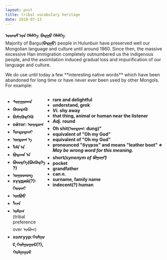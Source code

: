 ```yaml
---
layout: post
title: tribal vocabulary heritage
date: 2018-07-13
---
```

**ᠣᠳᠣᠮ ᠤᠨ ᠬᠡᠯᠡᠯᠭᠡ: ᠪᠠᠷᠭᠣ ᠬᠡᠯᠡᠯᠭᠡ**:<br>
Majority of Bargu(**ᠪᠠᠷᠭᠣ**) people in Hulunbuir have preserved well our Mongolian language and culture until around 1960.
Since then, the massive excessive Han immigration completely outnumbered us the indigenous people, and the assimilation induced gradual loss and impurification of our language and culture.
<p>
We do use until today a few **interesting native words** which have been abandoned for long time or have never ever been used by other Mongols.<br>
For example:<br>
<div style="float: left; width: 25%;">
<ul>
<li><b>ᠰᠣᠨᠢᠭᠣᠬᠠᠨ</b></li>
<li><b>ᠭᠦᠦᠷᠡᠬᠦ</b></li>
<li><b>ᠪᠢᠰᠢᠭᠦᠷᠬᠡᠬᠦ</b></li>
<li><b>ойтог: ᠣᠢᠲᠣᠭ</b></li>
<li><b>ᠮᠣᠨᠲᠣᠷᠬᠠᠢ</b></li>
<li><b>ᠦᠲᠦᠭ ᠡ </b></li>
<li><b>ᠯᠠᠮᠠ ᠠ </b></li>
<li><b>ᠪᠣᠷᠬᠠᠨ ᠠ </b></li>
<li><b>ᠪᠦᠦᠷᠬᠡ(ᠪᠦᠭᠦᠷᠬᠡ?)</b></li>
<li><b>ᠣᠭᠣᠳᠣᠩ</b></li>
<li><b>хүүдий(?): ᠬᠡᠥᠳᠡᠢ</b></li>
<li><b>ᠦᠪᠦᠦ</b></li>
<li><b>ᠯᠠᠵᠠ</b></li>
<li><b>ᠣᠮᠣᠭ</b><br>(tribal preference over ᠣᠪᠣᠭ)</li>
<li><b>холгуур:ᠬᠣᠯᠭᠤᠷ,ᠬᠣᠯᠭᠣᠭᠣᠷ(?),ᠬᠣᠯᠭᠠᠭᠣᠷ</b></li>
</ul>
</div>
<div style="float: right; width: 75%;">
<ul>
<li><b>rare and delightful</b></li>
<li><b>understand, grok</b></li>
<li><b><i>Vi.</i> shy away</b></li>
<li><b>that thing, animal or human near the listener</b></li>
<li><b><i>Adj.</i> round</b></li>
<li><b>Oh shit(ᠦᠲᠦᠭ: dung)"</b></li>
<li><b>equivalent of "Oh my God"</b></li>
<li><b>equivalent of "Oh my God"</b></li>
<li><b>pronounced "бүүрэх" and means "leather boot" <i>※ May be wrong word for this meaning.</i></b></li>
<li><b>short<i>(synonym of ᠪᠣᠭᠣᠨᠢ)</i></b></li>
<li><b>pocket</b></li>
<li><b>grandfather</b></li>
<li><b>can <i>n.</i></b></li>
<li><b>surname, family name</b></li>
<li><b>indecent(?) human</b></li>
</ul>
</div>
